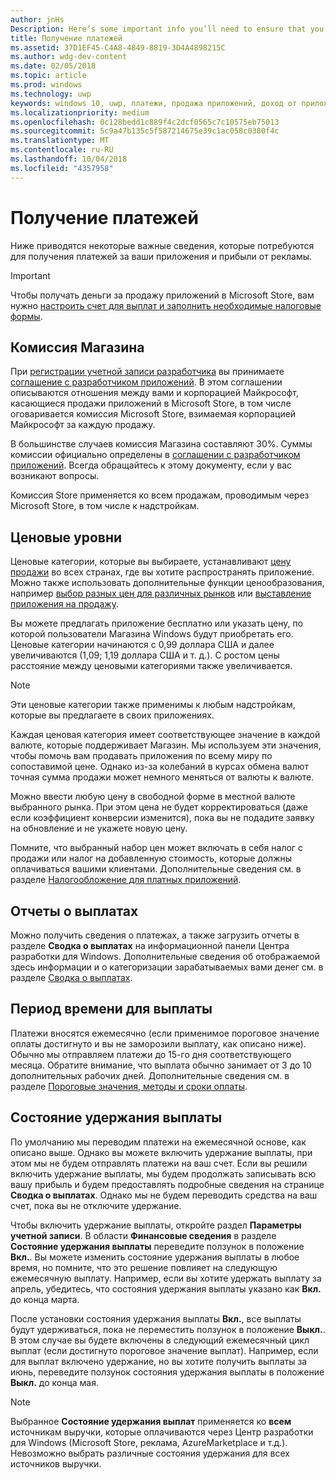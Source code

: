 ```yaml
---
author: jnHs
Description: Here’s some important info you’ll need to ensure that you receive payment for your apps, in-app products (IAPs), and advertising earnings.
title: Получение платежей
ms.assetid: 37D1EF45-C4A8-4849-8819-3D4A4898215C
ms.author: wdg-dev-content
ms.date: 02/05/2018
ms.topic: article
ms.prod: windows
ms.technology: uwp
keywords: windows 10, uwp, платежи, продажа приложений, доход от приложения, выплата, плата store, удержание платежей, процент
ms.localizationpriority: medium
ms.openlocfilehash: 0c128bedd1c889f4c2dcf0565c7c10575eb75013
ms.sourcegitcommit: 5c9a47b135c5f587214675e39c1ac058c0380f4c
ms.translationtype: MT
ms.contentlocale: ru-RU
ms.lasthandoff: 10/04/2018
ms.locfileid: "4357958"
---
```

# <a name="getting-paid"></a>Получение платежей
Ниже приводятся некоторые важные сведения, которые потребуются для получения платежей за ваши приложения и прибыли от рекламы.

> [!IMPORTANT]
> Чтобы получать деньги за продажу приложений в Microsoft Store, вам нужно [настроить счет для выплат и заполнить необходимые налоговые формы](setting-up-your-payout-account-and-tax-forms.md).

## <a name="store-fee"></a>Комиссия Магазина

При [регистрации учетной записи разработчика](http://go.microsoft.com/fwlink/p/?LinkID=615100) вы принимаете [соглашение с разработчиком приложений](https://docs.microsoft.com/legal/windows/agreements/app-developer-agreement). В этом соглашении описываются отношения между вами и корпорацией Майкрософт, касающиеся продажи приложений в Microsoft Store, в том числе оговаривается комиссия Microsoft Store, взимаемая корпорацией Майкрософт за каждую продажу.

В большинстве случаев комиссия Магазина составляют 30%. Суммы комиссии официально определены в [соглашении с разработчиком приложений](https://docs.microsoft.com/legal/windows/agreements/app-developer-agreement). Всегда обращайтесь к этому документу, если у вас возникают вопросы.

Комиссия Store применяется ко всем продажам, проводимым через Microsoft Store, в том числе к надстройкам.


## <a name="price-tiers"></a>Ценовые уровни

Ценовые категории, которые вы выбираете, устанавливают [цену продажи](set-and-schedule-app-pricing.md#base-price) во всех странах, где вы хотите распространять приложение. Можно также использовать дополнительные функции ценообразования, например [выбор разных цен для различных рынков](set-and-schedule-app-pricing.md#override-base-price-for-specific-markets) или [выставление приложения на продажу](put-apps-and-add-ons-on-sale.md).

Вы можете предлагать приложение бесплатно или указать цену, по которой пользователи Магазина Windows будут приобретать его. Ценовые категории начинаются с 0,99 доллара США и далее увеличиваются (1,09; 1,19 доллара США и т. д.). С ростом цены расстояние между ценовыми категориями также увеличивается.

> [!NOTE] 
> Эти ценовые категории также применимы к любым надстройкам, которые вы предлагаете в своих приложениях.

Каждая ценовая категория имеет соответствующее значение в каждой валюте, которые поддерживает Магазин. Мы используем эти значения, чтобы помочь вам продавать приложения по всему миру по сопоставимой цене. Однако из-за колебаний в курсах обмена валют точная сумма продажи может немного меняться от валюты к валюте.

Можно ввести любую цену в свободной форме в местной валюте выбранного рынка. При этом цена не будет корректироваться (даже если коэффициент конверсии изменится), пока вы не подадите заявку на обновление и не укажете новую цену. 

Помните, что выбранный набор цен может включать в себя налог с продажи или налог на добавленную стоимость, которые должны оплачиваться вашими клиентами. Дополнительные сведения см. в разделе [Налогообложение для платных приложений](tax-details-for-paid-apps.md).


## <a name="payout-reporting"></a>Отчеты о выплатах

Можно получить сведения о платежах, а также загрузить отчеты в разделе **Сводка о выплатах** на информационной панели Центра разработки для Windows. Дополнительные сведения об отображаемой здесь информации и о категоризации зарабатываемых вами денег см. в разделе [Сводка о выплатах](payout-summary.md).


## <a name="payout-timeframe"></a>Период времени для выплаты

Платежи вносятся ежемесячно (если применимое пороговое значение оплаты достигнуто и вы не заморозили выплату, как описано ниже). Обычно мы отправляем платежи до 15-го дня соответствующего месяца. Обратите внимание, что выплата обычно занимает от 3 до 10 дополнительных рабочих дней. Дополнительные сведения см. в разделе [Пороговые значения, методы и сроки оплаты](payment-thresholds-methods-and-timeframes.md).


##  <a name="payout-hold-status"></a>Состояние удержания выплаты

По умолчанию мы переводим платежи на ежемесячной основе, как описано выше. Однако вы можете включить удержание выплаты, при этом мы не будем отправлять платежи на ваш счет. Если вы решили включить удержание выплаты, мы будем продолжать записывать всю вашу прибыль и будем предоставлять подробные сведения на странице **Сводка о выплатах**. Однако мы не будем переводить средства на ваш счет, пока вы не отключите удержание. 

Чтобы включить удержание выплаты, откройте раздел **Параметры учетной записи**. В области **Финансовые сведения** в разделе **Состояние удержания выплаты** переведите ползунок в положение **Вкл.**. Вы можете изменить состояние удержания выплаты в любое время, но помните, что это решение повлияет на следующую ежемесячную выплату. Например, если вы хотите удержать выплату за апрель, убедитесь, что состояния удержания выплаты указано как **Вкл.** до конца марта.

После установки состояния удержания выплаты **Вкл.**, все выплаты будут удерживаться, пока не переместить ползунок в положение **Выкл.**. В этом случае вы будете включены в следующий ежемесячный цикл выплат (если достигнуто пороговое значение выплат). Например, если для выплат включено удержание, но вы хотите получить выплаты за июнь, переведите ползунок состояния удержания выплаты в положение **Выкл.** до конца мая.

> [!NOTE]
> Выбранное **Состояние удержания выплат** применяется ко **всем** источникам выручки, которые оплачиваются через Центр разработки для Windows (Microsoft Store, реклама, AzureMarketplace и т.д.). Невозможно выбрать различные состояния удержания для всех источников выручки.


 

 




